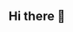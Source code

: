 ## Hi there 👋

<!--
**xyyno/xyyno** is a ✨ _special_ ✨ repository because its `README.md` (this file) appears on your GitHub profile.

Here are some ideas to get you started:

- 🔭 I’m currently working on me
- 🌱 我目前正在学习一些我喜欢的好东西
- 💬 Ask me about python Android tool PHP 
- ⚡ explore internet learn that to use
-->
